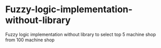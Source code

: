 # Fuzzy-logic-implementation-without-library
Fuzzy logic implementation without library to select top 5 machine shop from 100 machine shop
